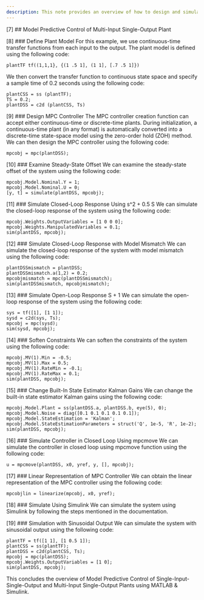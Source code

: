 ```yaml
---
description: This note provides an overview of how to design and simulate Model Predictive Control (MPC) for both single-input-single-output and multi-input-single-output plants using MATLAB and Simulink. It includes examples of designing MPC controllers, examining steady-state offset, simulating closed-loop responses with and without model mismatch, softening constraints, changing built-in state estimator Kalman gains, simulating controllers in closed loop, obtaining linear representations of MPC controllers, simulating using Simulink, and simulating with sinusoidal output.
---
```

[7] ## Model Predictive Control of Multi-Input Single-Output Plant

[8] ### Define Plant Model
For this example, we use continuous-time transfer functions from each input to the output. The plant model is defined using the following code:
```
plantTF tf((1,1,1}, {(1 .5 1], (1 1], [.7 .5 1]})
```
We then convert the transfer function to continuous state space and specify a sample time of 0.2 seconds using the following code:
```
plantCSS = ss (plantTF);
TS = 0.2;
plantDSS = c2d (plantCSS, Ts)
```

[9] ### Design MPC Controller
The MPC controller creation function can accept either continuous-time or discrete-time plants. During initialization, a continuous-time plant (in any format) is automatically converted into a discrete-time state-space model using the zero-order hold (ZOH) method. We can then design the MPC controller using the following code:
```
mpcobj = mpc(plantDSS);
```

[10] ### Examine Steady-State Offset
We can examine the steady-state offset of the system using the following code:
```
mpcobj.Model.Nominal.Y = 1;
mpcobj.Model.Nominal.U = 0;
[y, t] = simulate(plantDSS, mpcobj);
```

[11] ### Simulate Closed-Loop Response Using s^2 + 0.5 S
We can simulate the closed-loop response of the system using the following code:
```
mpcobj.Weights.OutputVariables = [1 0 0 0];
mpcobj.Weights.ManipulatedVariables = 0.1;
sim(plantDSS, mpcobj);
```

[12] ### Simulate Closed-Loop Response with Model Mismatch
We can simulate the closed-loop response of the system with model mismatch using the following code:
```
plantDSSmismatch = plantDSS;
plantDSSmismatch.a(1,2) = 0.2;
mpcobjmismatch = mpc(plantDSSmismatch);
sim(plantDSSmismatch, mpcobjmismatch);
```

[13] ### Simulate Open-Loop Response S + 1
We can simulate the open-loop response of the system using the following code:
```
sys = tf([1], [1 1]);
sysd = c2d(sys, Ts);
mpcobj = mpc(sysd);
sim(sysd, mpcobj);
```

[14] ### Soften Constraints
We can soften the constraints of the system using the following code:
```
mpcobj.MV(1).Min = -0.5;
mpcobj.MV(1).Max = 0.5;
mpcobj.MV(1).RateMin = -0.1;
mpcobj.MV(1).RateMax = 0.1;
sim(plantDSS, mpcobj);
```

[15] ### Change Built-In State Estimator Kalman Gains
We can change the built-in state estimator Kalman gains using the following code:
```
mpcobj.Model.Plant = ss(plantDSS.a, plantDSS.b, eye(5), 0);
mpcobj.Model.Noise = diag([0.1 0.1 0.1 0.1 0.1]);
mpcobj.Model.StateEstimation = 'Kalman';
mpcobj.Model.StateEstimationParameters = struct('Q', 1e-5, 'R', 1e-2);
sim(plantDSS, mpcobj);
```

[16] ### Simulate Controller in Closed Loop Using mpcmove
We can simulate the controller in closed loop using mpcmove function using the following code:
```
u = mpcmove(plantDSS, x0, yref, y, [], mpcobj);
```

[17] ### Linear Representation of MPC Controller
We can obtain the linear representation of the MPC controller using the following code:
```
mpcobjlin = linearize(mpcobj, x0, yref);
```

[18] ### Simulate Using Simulink
We can simulate the system using Simulink by following the steps mentioned in the documentation.

[19] ### Simulation with Sinusoidal Output
We can simulate the system with sinusoidal output using the following code:
```
plantTF = tf([1 1], [1 0.5 1]);
plantCSS = ss(plantTF);
plantDSS = c2d(plantCSS, Ts);
mpcobj = mpc(plantDSS);
mpcobj.Weights.OutputVariables = [1 0];
sim(plantDSS, mpcobj);
```

This concludes the overview of Model Predictive Control of Single-Input-Single-Output and Multi-Input Single-Output Plants using MATLAB & Simulink.